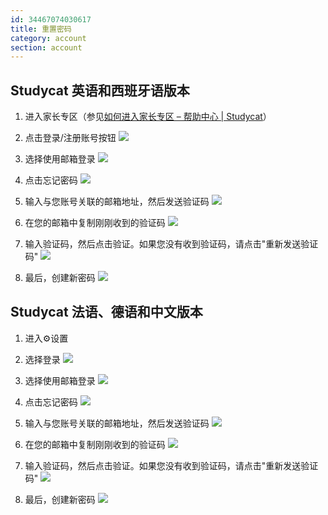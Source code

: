 ```yaml
---
id: 34467074030617
title: 重置密码
category: account
section: account
---
```

## Studycat 英语和西班牙语版本

1. 进入家长专区（参见[如何进入家长专区 – 帮助中心 | Studycat](https://help.studycat.com/hc/en-us/articles/34518228622105/preview/eyJhbGciOiJIUzI1NiJ9.eyJpZCI6MzQ1MTgyMjg2MjIxMDUsImV4cCI6MTcyMDQxMjU1MX0.8DEe5gqzcwGhn9YtGOdFZJbwEjnL1d_JV4GHmWuDeF8)）

2. 点击登录/注册账号按钮
![](https://help.studycat.com/hc/article_attachments/34482878992025)

3. 选择使用邮箱登录
![](https://help.studycat.com/hc/article_attachments/34482878995737)

4. 点击忘记密码
![](https://help.studycat.com/hc/article_attachments/34469007160729)

5. 输入与您账号关联的邮箱地址，然后发送验证码
![](https://help.studycat.com/hc/article_attachments/34469007168281)

6. 在您的邮箱中复制刚刚收到的验证码
![](https://help.studycat.com/hc/article_attachments/34469007171481)

7. 输入验证码，然后点击验证。如果您没有收到验证码，请点击"重新发送验证码"
![](https://help.studycat.com/hc/article_attachments/34469007173273)

8. 最后，创建新密码
![](https://help.studycat.com/hc/article_attachments/34469053229337)

## Studycat 法语、德语和中文版本

1. 进入⚙️设置

2. 选择登录
![](https://help.studycat.com/hc/article_attachments/34482879039257)

3. 选择使用邮箱登录
![](https://help.studycat.com/hc/article_attachments/34482878995737)

4. 点击忘记密码
![](https://help.studycat.com/hc/article_attachments/34469007160729)

5. 输入与您账号关联的邮箱地址，然后发送验证码
![](https://help.studycat.com/hc/article_attachments/34469007168281)

6. 在您的邮箱中复制刚刚收到的验证码
![](https://help.studycat.com/hc/article_attachments/34469007171481)

7. 输入验证码，然后点击验证。如果您没有收到验证码，请点击"重新发送验证码"
![](https://help.studycat.com/hc/article_attachments/34469007173273)

8. 最后，创建新密码
![](https://help.studycat.com/hc/article_attachments/34469053229337)

